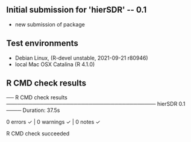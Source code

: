 ## Initial submission for 'hierSDR' -- 0.1

- new submission of package

## Test environments

* Debian Linux, (R-devel unstable, 2021-09-21 r80946)
* local Mac OSX Catalina (R 4.1.0)

## R CMD check results

── R CMD check results ──────────────────────────────────────── hierSDR 0.1 ────
Duration: 37.5s

0 errors ✓ | 0 warnings ✓ | 0 notes ✓

R CMD check succeeded
